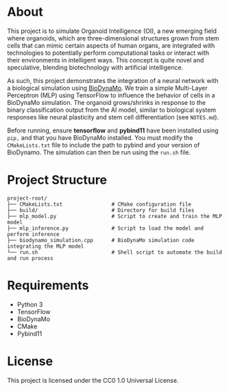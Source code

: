 # About

This project is to simulate Organoid Intelligence (OI), a new emerging field where organoids, which are three-dimensional structures grown from stem cells that can mimic certain aspects of human organs, are integrated with technologies to potentially perform computational tasks or interact with their environments in intelligent ways. This concept is quite novel and speculative, blending biotechnology with artificial intelligence.

As such, this project demonstrates the integration of a neural network with a biological simulation using [BioDynaMo](https://www.biodynamo.org/). We train a simple Multi-Layer Perceptron (MLP) using TensorFlow to influence the behavior of cells in a BioDynaMo simulation. The organoid grows/shrinks in response to the binary classification output from the AI model, similar to biological system responses like neural plasticity and stem cell differentiation (see `NOTES.md`).

Before running, ensure **tensorflow** and **pybind11** have been installed using `pip,` and that you have BioDynaMo installed. You must modify the `CMakeLists.txt` file to include the path to pybind and your version of BioDynamo. The simulation can then be run using the `run.sh` file.


# Project Structure

```
project-root/
├── CMakeLists.txt                # CMake configuration file
├── build/                        # Directory for build files
├── mlp_model.py                  # Script to create and train the MLP model
├── mlp_inference.py              # Script to load the model and perform inference
├── biodynamo_simulation.cpp      # BioDynaMo simulation code integrating the MLP model
└── run.sh                        # Shell script to automate the build and run process
```


# Requirements

* Python 3
* TensorFlow
* BioDynaMo
* CMake
* Pybind11


# License

This project is licensed under the CC0 1.0 Universal License.
